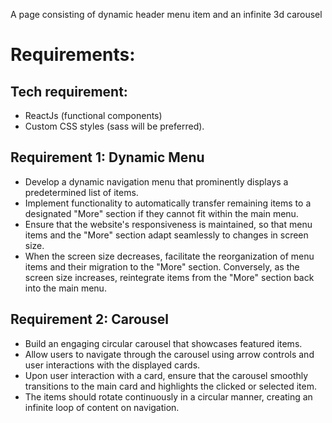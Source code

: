 A page consisting of dynamic header menu item and an infinite 3d carousel

# Requirements:

## Tech requirement:

- ReactJs (functional components)
- Custom CSS styles (sass will be preferred).

## Requirement 1: Dynamic Menu

- Develop a dynamic navigation menu that prominently displays a predetermined list of items.
- Implement functionality to automatically transfer remaining items to a designated "More" section if they cannot fit within the main menu.
- Ensure that the website's responsiveness is maintained, so that menu items and the "More" section adapt seamlessly to changes in screen size.
- When the screen size decreases, facilitate the reorganization of menu items and their migration to the "More" section. Conversely, as the screen size increases, reintegrate items from the "More" section back into the main menu.

## Requirement 2: Carousel

- Build an engaging circular carousel that showcases featured items.
- Allow users to navigate through the carousel using arrow controls and user interactions with the displayed cards.
- Upon user interaction with a card, ensure that the carousel smoothly transitions to the main card and highlights the clicked or selected item.
- The items should rotate continuously in a circular manner, creating an infinite loop of content on navigation.
